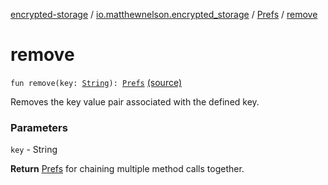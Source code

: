 [encrypted-storage](../../index.md) / [io.matthewnelson.encrypted_storage](../index.md) / [Prefs](index.md) / [remove](./remove.md)

# remove

`fun remove(key: `[`String`](https://kotlinlang.org/api/latest/jvm/stdlib/kotlin/-string/index.html)`): `[`Prefs`](index.md) [(source)](https://github.com/05nelsonm/encrypted-storage/blob/master/encrypted-storage/src/main/java/io/matthewnelson/encrypted_storage/Prefs.kt#L267)

Removes the key value pair associated with the defined key.

### Parameters

`key` - String

**Return**
[Prefs](index.md) for chaining multiple method calls together.

